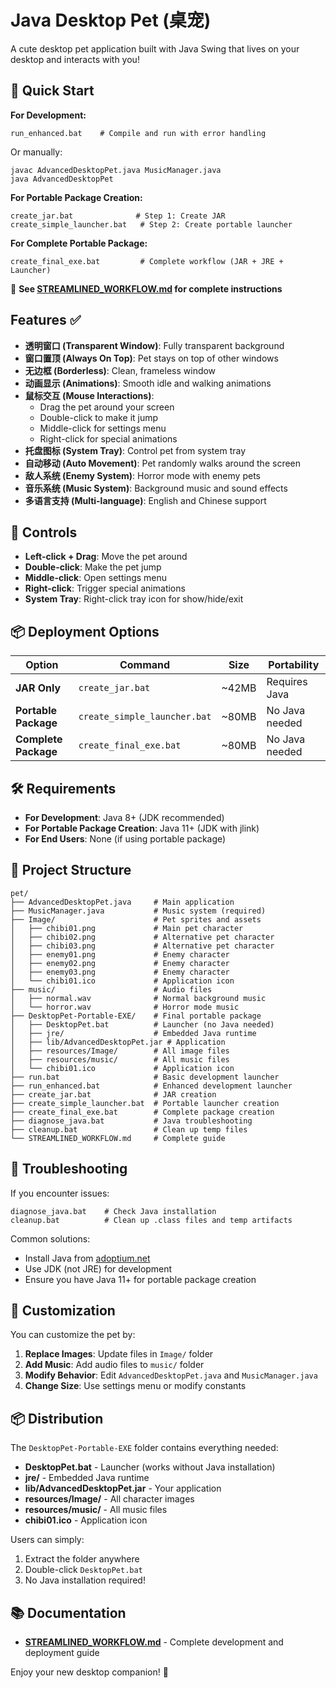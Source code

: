 # Java Desktop Pet (桌宠)

A cute desktop pet application built with Java Swing that lives on your desktop and interacts with you!

## 🚀 **Quick Start**

**For Development:**
```batch
run_enhanced.bat    # Compile and run with error handling
```

Or manually:
```batch
javac AdvancedDesktopPet.java MusicManager.java
java AdvancedDesktopPet
```

**For Portable Package Creation:**
```batch
create_jar.bat              # Step 1: Create JAR
create_simple_launcher.bat   # Step 2: Create portable launcher
```

**For Complete Portable Package:**
```batch
create_final_exe.bat         # Complete workflow (JAR + JRE + Launcher)
```

📖 **See [STREAMLINED_WORKFLOW.md](STREAMLINED_WORKFLOW.md) for complete instructions**

## Features ✅

- **透明窗口 (Transparent Window)**: Fully transparent background
- **窗口置顶 (Always On Top)**: Pet stays on top of other windows
- **无边框 (Borderless)**: Clean, frameless window
- **动画显示 (Animations)**: Smooth idle and walking animations
- **鼠标交互 (Mouse Interactions)**:
  - Drag the pet around your screen
  - Double-click to make it jump
  - Middle-click for settings menu
  - Right-click for special animations
- **托盘图标 (System Tray)**: Control pet from system tray
- **自动移动 (Auto Movement)**: Pet randomly walks around the screen
- **敌人系统 (Enemy System)**: Horror mode with enemy pets
- **音乐系统 (Music System)**: Background music and sound effects
- **多语言支持 (Multi-language)**: English and Chinese support

## 🎯 **Controls**

- **Left-click + Drag**: Move the pet around
- **Double-click**: Make the pet jump
- **Middle-click**: Open settings menu
- **Right-click**: Trigger special animations
- **System Tray**: Right-click tray icon for show/hide/exit

## 📦 **Deployment Options**

| Option | Command | Size | Portability |
|--------|---------|------|-------------|
| **JAR Only** | `create_jar.bat` | ~42MB | Requires Java |
| **Portable Package** | `create_simple_launcher.bat` | ~80MB | No Java needed |
| **Complete Package** | `create_final_exe.bat` | ~80MB | No Java needed |

## 🛠️ **Requirements**

- **For Development**: Java 8+ (JDK recommended)
- **For Portable Package Creation**: Java 11+ (JDK with jlink)
- **For End Users**: None (if using portable package)

## 📁 **Project Structure**

```
pet/
├── AdvancedDesktopPet.java     # Main application
├── MusicManager.java           # Music system (required)
├── Image/                      # Pet sprites and assets
│   ├── chibi01.png             # Main pet character
│   ├── chibi02.png             # Alternative pet character
│   ├── chibi03.png             # Alternative pet character
│   ├── enemy01.png             # Enemy character
│   ├── enemy02.png             # Enemy character
│   ├── enemy03.png             # Enemy character
│   └── chibi01.ico             # Application icon
├── music/                      # Audio files
│   ├── normal.wav              # Normal background music
│   └── horror.wav              # Horror mode music
├── DesktopPet-Portable-EXE/    # Final portable package
│   ├── DesktopPet.bat          # Launcher (no Java needed)
│   ├── jre/                    # Embedded Java runtime
│   ├── lib/AdvancedDesktopPet.jar # Application
│   ├── resources/Image/        # All image files
│   ├── resources/music/        # All music files
│   └── chibi01.ico             # Application icon
├── run.bat                     # Basic development launcher
├── run_enhanced.bat            # Enhanced development launcher
├── create_jar.bat              # JAR creation
├── create_simple_launcher.bat  # Portable launcher creation
├── create_final_exe.bat        # Complete package creation
├── diagnose_java.bat           # Java troubleshooting
├── cleanup.bat                 # Clean up temp files
└── STREAMLINED_WORKFLOW.md     # Complete guide
```

## 🔧 **Troubleshooting**

If you encounter issues:
```batch
diagnose_java.bat    # Check Java installation
cleanup.bat          # Clean up .class files and temp artifacts
```

Common solutions:
- Install Java from [adoptium.net](https://adoptium.net/)
- Use JDK (not JRE) for development
- Ensure you have Java 11+ for portable package creation

## 🎨 **Customization**

You can customize the pet by:
1. **Replace Images**: Update files in `Image/` folder
2. **Add Music**: Add audio files to `music/` folder
3. **Modify Behavior**: Edit `AdvancedDesktopPet.java` and `MusicManager.java`
4. **Change Size**: Use settings menu or modify constants

## 📦 **Distribution**

The `DesktopPet-Portable-EXE` folder contains everything needed:
- **DesktopPet.bat** - Launcher (works without Java installation)
- **jre/** - Embedded Java runtime
- **lib/AdvancedDesktopPet.jar** - Your application
- **resources/Image/** - All character images
- **resources/music/** - All music files
- **chibi01.ico** - Application icon

Users can simply:
1. Extract the folder anywhere
2. Double-click `DesktopPet.bat`
3. No Java installation required!

## 📚 **Documentation**

- **[STREAMLINED_WORKFLOW.md](STREAMLINED_WORKFLOW.md)** - Complete development and deployment guide

Enjoy your new desktop companion! 🐾 